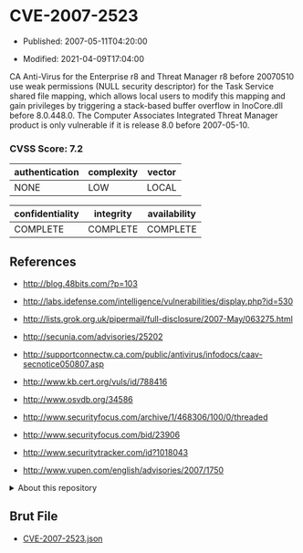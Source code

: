 # CVE-2007-2523

- Published: 2007-05-11T04:20:00

- Modified: 2021-04-09T17:04:00

CA Anti-Virus for the Enterprise r8 and Threat Manager r8 before 20070510 use weak permissions (NULL security descriptor) for the Task Service shared file mapping, which allows local users to modify this mapping and gain privileges by triggering a stack-based buffer overflow in InoCore.dll before 8.0.448.0. The Computer Associates Integrated Threat Manager product is only vulnerable if it is release 8.0 before 2007-05-10.

### CVSS Score: **7.2**

| authentication | complexity | vector |
| --- | --- | --- |
| NONE | LOW | LOCAL |

| confidentiality | integrity | availability |
| --- | --- | --- |
| COMPLETE | COMPLETE | COMPLETE |

## References

* http://blog.48bits.com/?p=103

* http://labs.idefense.com/intelligence/vulnerabilities/display.php?id=530

* http://lists.grok.org.uk/pipermail/full-disclosure/2007-May/063275.html

* http://secunia.com/advisories/25202

* http://supportconnectw.ca.com/public/antivirus/infodocs/caav-secnotice050807.asp

* http://www.kb.cert.org/vuls/id/788416

* http://www.osvdb.org/34586

* http://www.securityfocus.com/archive/1/468306/100/0/threaded

* http://www.securityfocus.com/bid/23906

* http://www.securitytracker.com/id?1018043

* http://www.vupen.com/english/advisories/2007/1750

<details>
<summary>About this repository</summary> 

  This repository is part of the project [Live Hack CVE](https://github.com/Live-Hack-CVE). Main website can be found [www.live-hack.org](https://www.live-hack.org) 
  
  Made by [Sn0wAlice](https://github.com/Sn0wAlice) for the people that care about security and need to have a feed of the latest CVEs. Hope you enjoy it, don't forget to star the repo and follow me on [Twitter](https://twitter.com/Sn0wAlice) and [Github](https://github.com/Sn0wAlice). And that is my [personnal website](https://www.alice-snow.me/)

  - [Home Page](https://github.com/Live-Hack-CVE)
  - [Framework](https://github.com/Live-Hack-CVE/cve-framework)
  - [CVE database](https://github.com/Live-Hack-CVE/full_database)
  - [Changelog](https://github.com/Live-Hack-CVE/Changelog)
</details>

## Brut File

* [CVE-2007-2523.json](https://raw.githubusercontent.com/Live-Hack-CVE/full_database/main/cves/2007/CVE-2007-2523.json)

